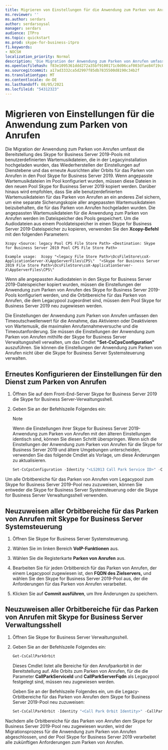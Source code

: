 ```yaml
---
title: Migrieren von Einstellungen für die Anwendung zum Parken von Anrufen
ms.reviewer: ''
ms.author: serdars
author: serdarsoysal
manager: serdars
audience: ITPro
ms.topic: quickstart
ms.prod: skype-for-business-itpro
f1.keywords:
- NOCSH
localization_priority: Normal
description: 'Die Migration der Anwendung zum Parken von Anrufen umfasst die Bereitstellung des Skype for Business Server 2019-Pools mit benutzerdefinierten Wartemusikdateien, die in der Legacyinstallation hochgeladen wurden, das Wiederherstellen der Einstellungen auf Dienstebene und das Retargeting aller Orbits für das Parken von Anrufen in den Pool Skype for Business Server 2019. Wenn angepasste Wartemusikdateien im Pool konfiguriert wurden, müssen diese Dateien in den neuen Pool Skype for Business Server 2019 kopiert werden. Darüber hinaus wird empfohlen, dass Sie alle dateien für das Parken von "Wartemusik" für das Parken von Anrufen von einem anderen Ziel aus sichern, um eine separate Sicherungskopie aller angepassten Wartemusikdateien beizubehalten, die für das Parken von Anrufen hochgeladen wurden. Die angepassten Wartemusikdateien für die Anwendung zum Parken von Anrufen werden im Dateispeicher des Pools gespeichert. Um die Audiodateien aus einem Pooldateispeicher in einen Skype for Business Server 2019-Dateispeicher zu kopieren, verwenden Sie den Xcopy-Befehl mit den folgenden Parametern:'
ms.openlocfilehash: f83e1095361ddd272a35bf9100171c0d06caf003dfae84f19c01b2aa53de7977
ms.sourcegitcommit: a17ad3332ca5d2997f85db7835500d8190c34b2f
ms.translationtype: MT
ms.contentlocale: de-DE
ms.lasthandoff: 08/05/2021
ms.locfileid: "54312323"
---
```

# <a name="migrate-call-park-application-settings"></a>Migrieren von Einstellungen für die Anwendung zum Parken von Anrufen

Die Migration der Anwendung zum Parken von Anrufen umfasst die Bereitstellung des Skype for Business Server 2019-Pools mit benutzerdefinierten Wartemusikdateien, die in der Legacyinstallation hochgeladen wurden, das Wiederherstellen der Einstellungen auf Dienstebene und das erneute Ausrichten aller Orbits für das Parken von Anrufen in den Pool Skype for Business Server 2019. Wenn angepasste Wartemusikdateien im Pool konfiguriert wurden, müssen diese Dateien in den neuen Pool Skype for Business Server 2019 kopiert werden. Darüber hinaus wird empfohlen, dass Sie alle benutzerdefinierten Wartemusikdateien für das Parken von Anrufen an ein anderes Ziel sichern, um eine separate Sicherungskopie aller angepassten Wartemusikdateien beizubehalten, die für das Parken von Anrufen hochgeladen wurden. Die angepassten Wartemusikdateien für die Anwendung zum Parken von Anrufen werden im Dateispeicher des Pools gespeichert. Um die Audiodateien aus einem Pooldateispeicher in einen Skype for Business Server 2019-Dateispeicher zu kopieren, verwenden Sie den **Xcopy-Befehl** mit den folgenden Parametern: 

```console
Xcopy <Source: legacy Pool CPS File Store Path> <Destination: Skype for Business Server 2019 Pool CPS File Store Path>
```

```console
Example usage:  Xcopy "<legacy File Store Path>\OcsFileStore\coX-ApplicationServer-X\AppServerFiles\CPS\"  "<Skype for Business Server 2019 File Store Path>\OcsFileStore\coX-ApplicationServer-X\AppServerFiles\CPS\" 
```

Wenn alle angepassten Audiodateien in den Skype for Business Server 2019-Dateispeicher kopiert wurden, müssen die Einstellungen der Anwendung zum Parken von Anrufen des Skype for Business Server 2019-Pools konfiguriert werden, und die Orbitbereiche für das Parken von Anrufen, die dem Legacypool zugeordnet sind, müssen dem Pool Skype for Business Server 2019 neu zugewiesen werden.

Die Einstellungen der Anwendung zum Parken von Anrufen umfassen den Timeoutschwellenwert für die Annahme, das Aktivieren oder Deaktivieren von Wartemusik, die maximalen Anrufannahmeversuche und die Timeoutanforderung. Sie müssen die Einstellungen der Anwendung zum Parken von Anrufen mithilfe der Skype for Business Server Verwaltungsshell verwalten, um das Cmdlet **"Set-CsCpsConfiguration"** auszuführen. Sie können die Einstellungen der Anwendung zum Parken von Anrufen nicht über die Skype for Business Server Systemsteuerung verwalten. 

## <a name="reconfigure-the-call-park-service-settings"></a>Erneutes Konfigurieren der Einstellungen für den Dienst zum Parken von Anrufen

1. Öffnen Sie auf dem Front-End-Server Skype for Business Server 2019 die Skype for Business Server-Verwaltungsshell.

2. Geben Sie an der Befehlszeile Folgendes ein:

    > [!NOTE]
    > Wenn die Einstellungen ihrer Skype for Business Server 2019-Anwendung zum Parken von Anrufen mit den älteren Einstellungen identisch sind, können Sie diesen Schritt überspringen. Wenn sich die Einstellungen der Anwendung zum Parken von Anrufen für die Skype for Business Server 2019 und ältere Umgebungen unterscheiden, verwenden Sie das folgende Cmdlet als Vorlage, um diese Änderungen zu aktualisieren. 

   ```PowerShell
   Set-CsCpsConfiguration -Identity "<LS2013 Call Park Service ID>" -CallPickupTimeoutThreshold "<LS2010 CPS TimeSpan>" -EnableMusicOnHold "<LS2010 CPS value>" -MaxCallPickupAttempts "<LS2010 CPS pickup attempts>" -OnTimeoutURI "<LS2010 CPS timeout URI>"
   ```

Um alle Orbitbereiche für das Parken von Anrufen vom Legacypool zum Skype for Business Server 2019-Pool neu zuzuweisen, können Sie entweder die Skype for Business Server Systemsteuerung oder die Skype for Business Server Verwaltungsshell verwenden. 

## <a name="reassign-all-call-park-orbit-ranges-using-skype-for-business-server-control-panel"></a>Neuzuweisen aller Orbitbereiche für das Parken von Anrufen mit Skype for Business Server Systemsteuerung

1. Öffnen Sie Skype for Business Server Systemsteuerung.

2. Wählen Sie im linken Bereich **VoIP-Funktionen** aus.

3. Wählen Sie die Registerkarte **Parken von Anrufen** aus. 

4. Bearbeiten Sie für jeden Orbitbereich für das Parken von Anrufen, der einem Legacypool zugewiesen ist, den **FQDN des Zielservers,** und wählen Sie den Skype for Business Server 2019-Pool aus, der die Anforderungen für das Parken von Anrufen verarbeitet. 

5. Klicken Sie auf **Commit ausführen**, um Ihre Änderungen zu speichern. 

## <a name="reassign-all-call-park-orbit-ranges-using-skype-for-business-server-management-shell"></a>Neuzuweisen aller Orbitbereiche für das Parken von Anrufen mit Skype for Business Server Verwaltungsshell

1. Öffnen Sie Skype for Business Server Verwaltungsshell.

2. Geben Sie an der Befehlszeile Folgendes ein:

   ```PowerShell
   Get-CsCallParkOrbit
   ```

    Dieses Cmdlet listet alle Bereiche für den Anrufparkorbit in der Bereitstellung auf. Alle Orbits zum Parken von Anrufen, für die die Parameter **CallParkServiceId** und **CallParkServerFqdn** als Legacypool festgelegt sind, müssen neu zugewiesen werden. 

    Geben Sie an der Befehlszeile Folgendes ein, um die Legacy-Orbitbereiche für das Parken von Anrufen dem Skype for Business Server 2019-Pool neu zuzuweisen:

   ```PowerShell
   Set-CsCallParkOrbit -Identity "<Call Park Orbit Identity>" -CallParkService "service:ApplicationServer:<Skype for Business Server 2019 Pool FQDN>"
   ```

Nachdem alle Orbitbereiche für das Parken von Anrufen dem Skype for Business Server 2019-Pool neu zugewiesen wurden, wird der Migrationsprozess für die Anwendung zum Parken von Anrufen abgeschlossen, und der Pool Skype for Business Server 2019 verarbeitet alle zukünftigen Anforderungen zum Parken von Anrufen.


